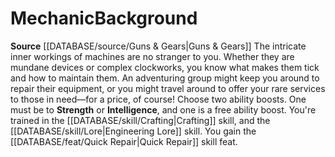 ﻿---
ability:
- Strength
- Intelligence
ability_boost:
- Strength
- Intelligence
feat: '[[DATABASE/feat/Quick Repair|Quick Repair]]'
id: '257'
name: Mechanic
rarity: Common
skill:
- '[[DATABASE/skill/Crafting|Crafting]]'
- Engineering [[DATABASE/skill/Lore|Lore]]
source: '[[DATABASE/source/Guns & Gears|Guns & Gears]]'
subcategory: general
type: Background

---
# Mechanic<span class="item-type">Background</span>

**Source** [[DATABASE/source/Guns & Gears|Guns & Gears]]
The intricate inner workings of machines are no stranger to you. Whether they are mundane devices or complex clockworks, you know what makes them tick and how to maintain them. An adventuring group might keep you around to repair their equipment, or you might travel around to offer your rare services to those in need—for a price, of course!
Choose two ability boosts. One must be to **Strength** or **Intelligence**, and one is a free ability boost.
You're trained in the [[DATABASE/skill/Crafting|Crafting]] skill, and the [[DATABASE/skill/Lore|Engineering Lore]] skill. You gain the [[DATABASE/feat/Quick Repair|Quick Repair]] skill feat.